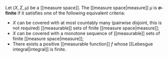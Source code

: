 Let $(X,\Sigma, \mu)$ be a [[measure space]]. The [[measure space|measure]] $\mu$ is **σ-finite** if it satisfies one of the following equivalent criteria:
- $X$ can be covered with at most countably many (pairwise disjoint, this is not required) [[measurable]] sets of finite [[measure space|measure]];
- $X$ can be covered with a monotone sequence of [[measurable]] sets of finite [[measure space|measure]];
- There exists a positive [[measurable function]] $f$ whose [[Lebesgue integral|integral]] is finite. 
